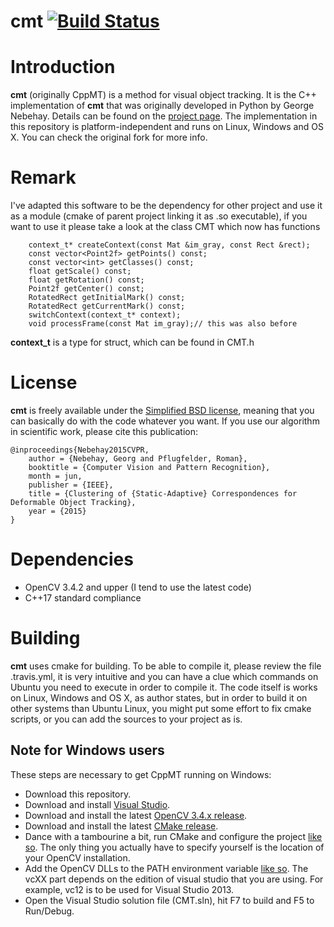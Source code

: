 # cmt [![Build Status](https://api.travis-ci.org/louiscyphre/cmt.png)](https://travis-ci.org/louiscyphre/cmt)

# Introduction
**cmt** (originally CppMT) is a method for visual object tracking. It is the C++ implementation of **cmt** that was originally developed in Python by George Nebehay.
Details can be found on the [project page](http://www.gnebehay.com/cmt).
The implementation in this repository is platform-independent and runs
on Linux, Windows and OS X. You can check the original fork for more info.

# Remark
I've adapted this software to be the dependency for other project and use it as a module (cmake of parent project linking it as .so executable), if you want to use it please take a look at the class CMT which now has functions
~~~
    context_t* createContext(const Mat &im_gray, const Rect &rect);
    const vector<Point2f> getPoints() const;
    const vector<int> getClasses() const;
    float getScale() const;
    float getRotation() const;
    Point2f getCenter() const;
    RotatedRect getInitialMark() const;
    RotatedRect getCurrentMark() const;
    switchContext(context_t* context);
    void processFrame(const Mat im_gray);// this was also before
~~~
**context_t** is a type for struct, which can be found in CMT.h

# License
**cmt** is freely available under the [Simplified BSD license][1],
meaning that you can basically do with the code whatever you want.
If you use our algorithm in scientific work, please cite this publication:
```
@inproceedings{Nebehay2015CVPR,
    author = {Nebehay, Georg and Pflugfelder, Roman},
    booktitle = {Computer Vision and Pattern Recognition},
    month = jun,
    publisher = {IEEE},
    title = {Clustering of {Static-Adaptive} Correspondences for Deformable Object Tracking},
    year = {2015}
}
```

# Dependencies
* OpenCV 3.4.2 and upper (I tend to use the latest code)
* C++17 standard compliance

# Building
**cmt** uses cmake for building.
To be able to compile it, please review the file .travis.yml, it is very intuitive and you can have a clue which commands on Ubuntu you need to execute in order to compile it. The code itself is works on Linux, Windows and OS X, as author states, but in order to build it on other systems than Ubuntu Linux, you might put some effort to fix cmake scripts, or you can add the sources to your project as is.

## Note for Windows users
These steps are necessary to get CppMT running on Windows:
* Download this repository.
* Download and install
[Visual Studio](https://www.visualstudio.com/en-us/downloads/download-visual-studio-vs.aspx).
* Download and install the latest [OpenCV 3.4.x release](http://opencv.org/downloads.html).
* Download and install the latest [CMake release](http://www.cmake.org/download/).
* Dance with a tambourine a bit, run CMake and configure the project [like so](http://www.gnebehay.com/cmt/cmake.png).
The only thing you actually have to specify yourself is the location of your OpenCV installation.
* Add the OpenCV DLLs to the PATH environment variable [like so](http://www.gnebehay.com/cmt/path.png).
The vcXX part depends on the edition of visual studio that you are using.
For example, vc12 is to be used for Visual Studio 2013.
* Open the Visual Studio solution file (CMT.sln), hit F7 to build and F5 to Run/Debug.

[1]: http://en.wikipedia.org/wiki/BSD_licenses#2-clause_license_.28.22Simplified_BSD_License.22_or_.22FreeBSD_License.22.29

